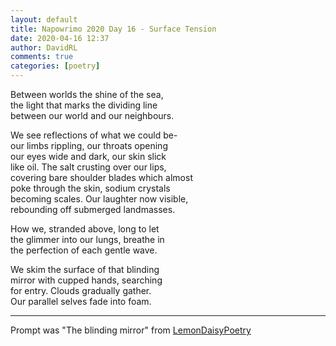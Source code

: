```yaml
---  
layout: default  
title: Napowrimo 2020 Day 16 - Surface Tension  
date: 2020-04-16 12:37  
author: DavidRL  
comments: true  
categories: [poetry]  
---  
```

Between worlds the shine of the sea,  
the light that marks the dividing line  
between our world and our neighbours.  

We see reflections of what we could be-  
our limbs rippling, our throats opening  
our eyes wide and dark, our skin slick  
like oil. The salt crusting over our lips,  
covering bare shoulder blades which almost  
poke through the skin, sodium crystals  
becoming scales. Our laughter now visible,  
rebounding off submerged landmasses.  

How we, stranded above, long to let  
the glimmer into our lungs, breathe in  
the perfection of each gentle wave.  

We skim the surface of that blinding  
mirror with cupped hands, searching  
for entry. Clouds gradually gather.  
Our parallel selves fade into foam.  

***  

Prompt was "The blinding mirror" from <a href="https://www.instagram.com/lemondaisypoetry/">LemonDaisyPoetry</a>  
